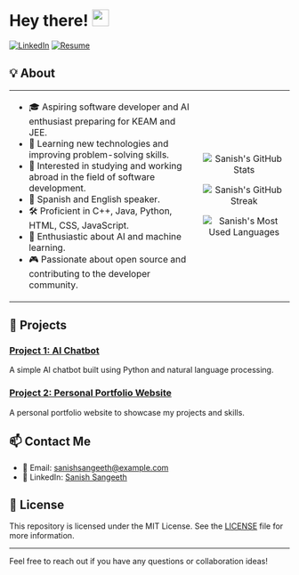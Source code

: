 
# Hey there!  <img src="https://media.giphy.com/media/3o6Zt6Djo3TBtXMSyY/giphy.gif" width="30px">


[![LinkedIn](https://img.shields.io/badge/LinkedIn-000000?style=flat-square&logo=linkedin&logoColor=white&link=https://www.linkedin.com/in/sanishsangeeth)](https://www.linkedin.com/in/sanishsangeeth)
[![Resume](https://img.shields.io/badge/Resume-000000?style=flat-square&logo=resume&logoColor=white&link=https://your-resume-link)](https://your-resume-link)

## 💡 About

<table>
<tr>
<td>
  
- 🎓 Aspiring software developer and AI enthusiast preparing for KEAM and JEE.
- 🌱 Learning new technologies and improving problem-solving skills.
- 🔭 Interested in studying and working abroad in the field of software development.
- 💬 Spanish and English speaker.
- 🛠️ Proficient in C++, Java, Python, HTML, CSS, JavaScript.
- 🤖 Enthusiastic about AI and machine learning.
- 🎮 Passionate about open source and contributing to the developer community.
  
</td>
<td>
  
<p align="center">
  <img src="https://github-readme-stats.vercel.app/api?username=your-github-username&show_icons=true&theme=nord" alt="Sanish's GitHub Stats" />
</p>
<p align="center">
  <img src="https://github-readme-streak-stats.herokuapp.com/?user=your-github-username&theme=nord" alt="Sanish's GitHub Streak" />
</p>
<p align="center">
  <img src="https://github-readme-stats.vercel.app/api/top-langs/?username=your-github-username&layout=compact&theme=nord" alt="Sanish's Most Used Languages" />
</p>

</td>
</tr>
</table>

## 📂 Projects

### [Project 1: AI Chatbot](https://github.com/your-github-username/AI-Chatbot)
A simple AI chatbot built using Python and natural language processing.

### [Project 2: Personal Portfolio Website](https://github.com/your-github-username/Portfolio-Website)
A personal portfolio website to showcase my projects and skills.

## 📫 Contact Me

- 📧 Email: sanishsangeeth@example.com
- 💼 LinkedIn: [Sanish Sangeeth](https://www.linkedin.com/in/sanishsangeeth)

## 📜 License

This repository is licensed under the MIT License. See the [LICENSE](LICENSE) file for more information.

---
Feel free to reach out if you have any questions or collaboration ideas!

